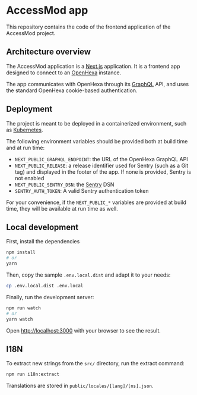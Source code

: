 # AccessMod app

This repository contains the code of the frontend application of the AccessMod project.

## Architecture overview

The AccessMod application is a [Next.js](https://nextjs.org/) application. It is a frontend app designed to connect
to an [OpenHexa](https://github.com/BLSQ/openhexa-app) instance.

The app communicates with OpenHexa through its [GraphQL](https://graphql.org/) API, and uses the standard OpenHexa
cookie-based authentication.

## Deployment

The project is meant to be deployed in a containerized environment, such as [Kubernetes](https://kubernetes.io/).

The following environment variables should be provided both at build time and at run time:

- `NEXT_PUBLIC_GRAPHQL_ENDPOINT`: the URL of the OpenHexa GraphQL API
- `NEXT_PUBLIC_RELEASE`: a release identifier used for Sentry (such as a Git tag) and displayed in the footer of the app. If none is provided, Sentry is not enabled
- `NEXT_PUBLIC_SENTRY_DSN`: the [Sentry](https://sentry.io/) DSN
- `SENTRY_AUTH_TOKEN`: A valid Sentry authentication token

For your convenience, if the `NEXT_PUBLIC_*` variables are provided at build time, they will be available at run
time as well.

## Local development

First, install the dependencies

```bash
npm install
# or
yarn
```

Then, copy the sample `.env.local.dist` and adapt it to your needs:

```bash
cp .env.local.dist .env.local
```

Finally, run the development server:

```bash
npm run watch
# or
yarn watch
```

Open [http://localhost:3000](http://localhost:3000) with your browser to see the result.

## I18N

To extract new strings from the `src/` directory, run the extract command:

```bash
npm run i18n:extract
```

Translations are stored in `public/locales/[lang]/[ns].json`.

